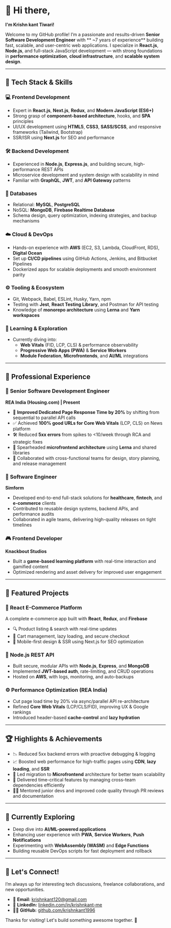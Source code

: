 # 👋 Hi there, 

**I'm Krishn kant Tiwari!**

Welcome to my GitHub profile! I’m a passionate and results-driven **Senior Software Development Engineer** with ** ~7 years of experience** building fast, scalable, and user-centric web applications. I specialize in **React.js**, **Node.js**, and full-stack JavaScript development — with strong foundations in **performance optimization**, **cloud infrastructure**, and **scalable system design**.

---

## 🧠 Tech Stack & Skills

### 💻 Frontend Development
- Expert in **React.js**, **Next.js**, **Redux**, and **Modern JavaScript (ES6+)**
- Strong grasp of **component-based architecture**, hooks, and **SPA** principles
- UI/UX development using **HTML5**, **CSS3**, **SASS/SCSS**, and responsive frameworks (Tailwind, Bootstrap)
- SSR/ISR using **Next.js** for SEO and performance

### 🛠 Backend Development
- Experienced in **Node.js**, **Express.js**, and building secure, high-performance REST APIs
- Microservice development and system design with scalability in mind
- Familiar with **GraphQL**, **JWT**, and **API Gateway** patterns

### 🧩 Databases
- Relational: **MySQL**, **PostgreSQL**
- NoSQL: **MongoDB**, **Firebase Realtime Database**
- Schema design, query optimization, indexing strategies, and backup mechanisms

### ☁️ Cloud & DevOps
- Hands-on experience with **AWS** (EC2, S3, Lambda, CloudFront, RDS), **Digital Ocean**
- Set up **CI/CD pipelines** using GitHub Actions, Jenkins, and Bitbucket Pipelines
- Dockerized apps for scalable deployments and smooth environment parity

### ⚙️ Tooling & Ecosystem
- Git, Webpack, Babel, ESLint, Husky, Yarn, npm
- Testing with **Jest**, **React Testing Library**, and Postman for API testing
- Knowledge of **monorepo architecture** using **Lerna** and **Yarn workspaces**

### 🚀 Learning & Exploration
- Currently diving into:
  - **Web Vitals** (FID, LCP, CLS) & performance observability
  - **Progressive Web Apps (PWA)** & **Service Workers**
  - **Module Federation**, **Microfrontends**, and **AI/ML** integrations

---

## 💼 Professional Experience

### 🏢 **Senior Software Development Engineer**  
**REA India (Housing.com) | Present**

- 🚀 **Improved Dedicated Page Response Time by 20%** by shifting from sequential to parallel API calls  
- ✅ Achieved **100% good URLs for Core Web Vitals** (LCP, CLS) on News platform  
- 🛠 Reduced **5xx errors** from spikes to <10/week through RCA and strategic fixes  
- 🧩 Spearheaded **microfrontend architecture** using **Lerna** and shared libraries  
- 🤝 Collaborated with cross-functional teams for design, story planning, and release management

### 💼 **Software Engineer**  
**Simform**

- Developed end-to-end full-stack solutions for **healthcare**, **fintech**, and **e-commerce** clients  
- Contributed to reusable design systems, backend APIs, and performance audits  
- Collaborated in agile teams, delivering high-quality releases on tight timelines

### 🎮 **Frontend Developer**  
**Knackbout Studios**

- Built a **game-based learning platform** with real-time interaction and gamified content  
- Optimized rendering and asset delivery for improved user engagement

---

## 🌟 Featured Projects

### 🛒 **React E-Commerce Platform**
A complete e-commerce app built with **React**, **Redux**, and **Firebase**
- 🔍 Product listing & search with real-time updates
- 🛒 Cart management, lazy loading, and secure checkout
- 📱 Mobile-first design & SSR using Next.js for SEO optimization

### 🔐 **Node.js REST API**
- Built secure, modular APIs with **Node.js**, **Express**, and **MongoDB**
- Implemented **JWT-based auth**, rate-limiting, and CRUD operations
- Hosted on **AWS**, with logs, monitoring, and auto-backups

### ⚙️ **Performance Optimization (REA India)**
- Cut page load time by 20% via async/parallel API re-architecture
- Refined **Core Web Vitals** (LCP/CLS/FID), improving UX & Google rankings
- Introduced header-based **cache-control** and **lazy hydration**

---

## 🏆 Highlights & Achievements

- 📉 Reduced 5xx backend errors with proactive debugging & logging
- 📈 Boosted web performance for high-traffic pages using **CDN**, **lazy loading**, and **SSR**
- 🧱 Led migration to **Microfrontend** architecture for better team scalability
- 🚀 Delivered time-critical features by managing cross-team dependencies efficiently
- 🧑‍🏫 Mentored junior devs and improved code quality through PR reviews and documentation

---

## 📌 Currently Exploring
- Deep dive into **AI/ML-powered applications**
- Enhancing user experience with **PWA**, **Service Workers**, **Push Notifications**
- Experimenting with **WebAssembly (WASM)** and **Edge Functions**  
- Building reusable DevOps scripts for fast deployment and rollback

---

## 🤝 Let's Connect!

I’m always up for interesting tech discussions, freelance collaborations, and new opportunities.

- 📧 **Email:** [krishnkant120@gmail.com](mailto:krishnkant120@gmail.com)  
- 💼 **LinkedIn:** [linkedin.com/in/krishnkant-me](https://www.linkedin.com/in/krishnkant-me/)  
- 👨‍💻 **GitHub:** [github.com/krishnkant1996](https://github.com/krishnkant1996)  

Thanks for visiting! Let's build something awesome together. 🚀
